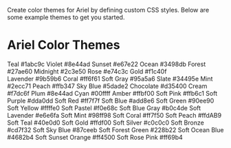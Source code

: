 Create color themes for Ariel by defining custom CSS styles. Below are some example themes to get you started.

# Ariel Color Themes
Teal #1abc9c
Violet #8e44ad
Sunset #e67e22
Ocean #3498db
Forest #27ae60
Midnight #2c3e50
Rose #e74c3c
Gold #f1c40f  
Lavender #9b59b6
Coral #ff6f61 
Soft Gray #95a5a6
Slate #34495e
Mint #2ecc71
Peach #ffb347
Sky Blue #5dade2
Chocolate #d35400
Cream #f7dc6f
Plum #8e44ad
Cyan #00ffff
Amber #ffbf00 
Soft Pink #ffb6c1
Soft Purple #dda0dd
Soft Red #ff7f7f
Soft Blue #add8e6
Soft Green #90ee90
Soft Yellow #ffffe0
Soft Pastel #f0e68c
Soft Blue Gray #b0c4de
Soft Lavender #e6e6fa
Soft Mint #98ff98
Soft Coral #ff7f50
Soft Peach #ffdAB9
Soft Teal #40e0d0
Soft Gold #ffdf00 
Soft Silver #c0c0c0
Soft Bronze #cd7f32
Soft Sky Blue #87ceeb
Soft Forest Green #228b22
Soft Ocean Blue #4682b4
Soft Sunset Orange #ff4500
Soft Rose Pink #ff69b4